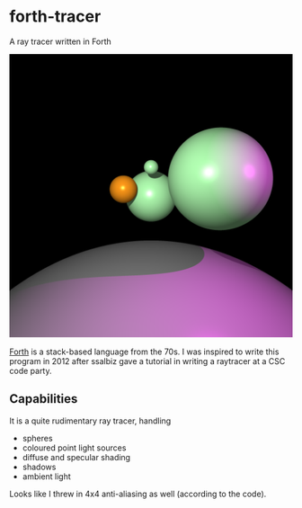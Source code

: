 # forth-tracer
A ray tracer written in Forth

![sample output of 5 spheres](./forth_traced.png)

[Forth](https://en.wikipedia.org/wiki/Forth_(programming_language)) is a stack-based language from the 70s. I was inspired to write this program in 2012 after ssalbiz gave a tutorial in writing a raytracer at a CSC code party.

## Capabilities
It is a quite rudimentary ray tracer, handling
- spheres
- coloured point light sources
- diffuse and specular shading
- shadows
- ambient light

Looks like I threw in 4x4 anti-aliasing as well (according to the code).
